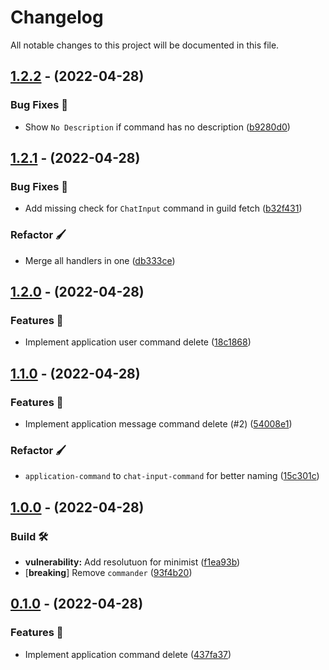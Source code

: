 # Changelog

All notable changes to this project will be documented in this file.

## [1.2.2](https://github.com/r-priyam/discord-commands-sync/compare/v1.2.1...v1.2.2) - (2022-04-28)

### Bug Fixes 🐛

- Show `No Description` if command has no description ([b9280d0](https://github.com/r-priyam/discord-commands-sync/commit/b9280d07e28d33c712e2bd71a1ed21d29766a07b))

## [1.2.1](https://github.com/r-priyam/discord-commands-sync/compare/v1.2.0...v1.2.1) - (2022-04-28)

### Bug Fixes 🐛

- Add missing check for `ChatInput` command in guild fetch ([b32f431](https://github.com/r-priyam/discord-commands-sync/commit/b32f4318f7702530ea6e72a24399ebd1f6808fec))

### Refactor 🖌️

- Merge all handlers in one ([db333ce](https://github.com/r-priyam/discord-commands-sync/commit/db333ce4cb388176ac1d36e58ecbf44fd63c84fe))

## [1.2.0](https://github.com/r-priyam/discord-commands-sync/compare/v1.1.0...v1.2.0) - (2022-04-28)

### Features 🎉

- Implement application user command delete ([18c1868](https://github.com/r-priyam/discord-commands-sync/commit/18c1868cd2d8ed2b3f2a25cd0cd6e3062f476a87))

## [1.1.0](https://github.com/r-priyam/discord-commands-sync/compare/v1.0.0...v1.1.0) - (2022-04-28)

### Features 🎉

- Implement application message command delete (#2) ([54008e1](https://github.com/r-priyam/discord-commands-sync/commit/54008e1087e27604a152d711ecfcbd1576bd1db2))

### Refactor 🖌️

- `application-command` to `chat-input-command` for better naming ([15c301c](https://github.com/r-priyam/discord-commands-sync/commit/15c301c400b7012f589f48ff46486336f5a531fc))

## [1.0.0](https://github.com/r-priyam/discord-commands-sync/compare/v0.1.0...v1.0.0) - (2022-04-28)

### Build 🛠️

- **vulnerability:** Add resolutuon for minimist ([f1ea93b](https://github.com/r-priyam/discord-commands-sync/commit/f1ea93b3b96d3c52f3160e881455dae2f1c1e099))
- [**breaking**] Remove `commander` ([93f4b20](https://github.com/r-priyam/discord-commands-sync/commit/93f4b20d67c072c02088a72975f323e514bd42d6))

## [0.1.0](https://github.com/r-priyam/discord-commands-sync/tree/v0.1.0) - (2022-04-28)

### Features 🎉

- Implement application command delete ([437fa37](https://github.com/r-priyam/discord-commands-sync/commit/437fa372019b2ad5ca861a91dc626a9207496627))
